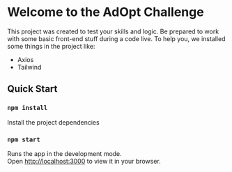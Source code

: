 # Welcome to the AdOpt Challenge

This project was created to test your skills and logic. Be prepared to work with some basic front-end stuff during a code live. To help you, we installed some things in the project like:

- Axios
- Tailwind

## Quick Start

### `npm install`

Install the project dependencies

### `npm start`

Runs the app in the development mode.\
Open [http://localhost:3000](http://localhost:3000) to view it in your browser.
